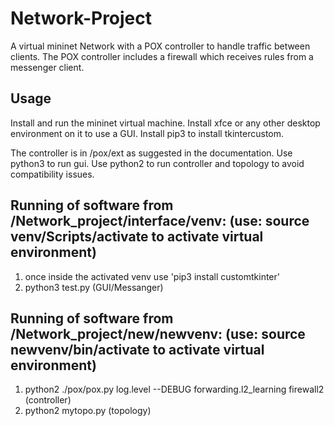 # Network-Project
A virtual mininet Network with a POX controller to handle traffic between clients. The POX controller includes a firewall which receives rules from a messenger client.

## Usage
Install and run the mininet virtual machine.
Install xfce or any other desktop environment on it to use a GUI.
Install pip3 to install tkintercustom.

The controller is in /pox/ext as suggested in the documentation.
Use python3 to run gui.
Use python2 to run controller and topology to avoid compatibility issues.

## Running of software from /Network_project/interface/venv: (use: source venv/Scripts/activate to activate virtual environment)
1. once inside the activated venv use 'pip3 install customtkinter'
2. python3 test.py (GUI/Messanger)


## Running of software from /Network_project/new/newvenv: (use: source newvenv/bin/activate to activate virtual environment)
1. python2 ./pox/pox.py log.level --DEBUG forwarding.l2_learning firewall2 (controller)
2. python2 mytopo.py (topology)



